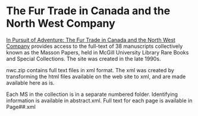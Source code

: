 # The Fur Trade in Canada and the North West Company

[In Pursuit of Adventure: The Fur Trade in Canada and the North West Company](https://digital.library.mcgill.ca/nwc) provides access to the full-text of 38 manuscripts collectively known as the Masson Papers, held in McGill University Library Rare Books and Special Collections.  The site was created in the late 1990s.

nwc.zip contains full text files in xml format.  The xml was created by transforming the html files available on the web site to xml, and are made available here as is.

Each MS in the collection is in a separate numbered folder.  Identifying information is available in abstract.xml. Full text for each page is available in Page##.xml
